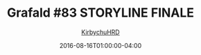 ---
title: "Grafald #83 STORYLINE FINALE"
type: "image"
date: 2016-08-16T01:00:00-04:00
draft: false
categories:
- comics
- collaborations
tags:
- grafald
image_paths:
    - "../img/2016/83/1.png"
    - "../img/2016/83/2.png"
    - "../img/2016/83/3.png"
    - "../img/2016/83/4.png"
    - "../img/2016/83/5.png"
    - "../img/2016/83/6.png"
    - "../img/2016/83/7.png"
    - "../img/2016/83/8.png"
    - "../img/2016/83/9.png"
    - "../img/2016/83/10.png"
    - "../img/2016/83/11.png"
    - "../img/2016/83/12.png"
    - "../img/2016/83/13.png"
    - "../img/2016/83/14.png"
alt_text: ""
is_subpage: true
author: "[KirbychuHRD](https://cohost.org/KirbychuHRD)"
---